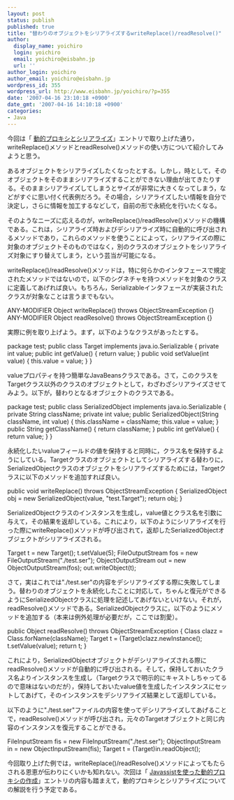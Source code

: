 ```yaml
---
layout: post
status: publish
published: true
title: "替わりのオブジェクトをシリアライズするwriteReplace()/readResolve()"
author:
  display_name: yoichiro
  login: yoichiro
  email: yoichiro@eisbahn.jp
  url: ''
author_login: yoichiro
author_email: yoichiro@eisbahn.jp
wordpress_id: 355
wordpress_url: http://www.eisbahn.jp/yoichiro/?p=355
date: '2007-04-16 23:10:18 +0900'
date_gmt: '2007-04-16 14:10:18 +0900'
categories:
- Java
---
```


今回は「
[動的プロキシとシリアライズ](http://www.eisbahn.jp/yoichiro/2007/04/post_141.html)」エントリで取り上げた通り，writeReplace()メソッドとreadResolve()メソッドの使い方について紹介してみようと思う。

あるオブジェクトをシリアライズしたくなったとする。しかし，時として，そのオブジェクトをそのままシリアライズすることができない理由が出てきたりする。そのままシリアライズしてしまうとサイズが非常に大きくなってしまう，などがすぐに思い付く代表例だろう。その場合，シリアライズしたい情報を自分で決定し，さらに情報を加工するなどして，自前の形で永続化を行いたくなる。

そのようなニーズに応えるのが，writeReplace()/readResolve()メソッドの機構である。これは，シリアライズ時およびデシリアライズ時に自動的に呼び出されるメソッドであり，これらのメソッドを使うことによって，シリアライズの際に対象のオブジェクトそのものではなく，別のクラスのオブジェクトをシリアライズ対象にすり替えてしまう，という芸当が可能になる。

writeReplace()/readResolve()メソッドは，特に何らかのインタフェースで規定されたメソッドではないので，以下のシグネチャを持つメソッドを対象のクラスに定義してあげれば良い。もちろん，Serializableインタフェースが実装されたクラスが対象なことは言うまでもない。

ANY-MODIFIER Object writeReplace() throws ObjectStreamException {}
ANY-MODIFIER Object readResolve() throws ObjectStreamException {}

実際に例を取り上げよう。まず，以下のようなクラスがあったとする。

package test;
public class Target implements java.io.Serializable {
private int value;
public int getValue() { return value; }
public void setValue(int value) { this.value = value; }
}

valueプロパティを持つ簡単なJavaBeansクラスである。さて，このクラスをTargetクラス以外のクラスのオブジェクトとして，わざわざシリアライズさせてみよう。以下が，替わりとなるオブジェクトのクラスである。

package test;
public class SerializedObject implements java.io.Serializable {
private String className;
private int value;
public SerializedObject(String className, int value) {
this.className = className;
this.value = value;
}
public String getClassName() { return className; }
public int getValue() { return value; }
}

永続化したいvalueフィールドの値を保持すると同時に，クラス名を保持するようにしている。Targetクラスのオブジェクトとしてシリアライズする替わりに，SerializedObjectクラスのオブジェクトをシリアライズするためには，Targetクラスに以下のメソッドを追加すれば良い。

public void writeReplace() throws ObjectStreamException {
SerializedObject obj = new SerializedObject(value, "test.Target");
return obj;
}

SerializedObjectクラスのインスタンスを生成し，value値とクラス名を引数に与えて，その結果を返却している。これにより，以下のようにシリアライズを行った際にwriteReplace()メソッドが呼び出されて，返却したSerializedObjectオブジェクトがシリアライズされる。

Target t = new Target();
t.setValue(5);
FileOutputStream fos = new FileOutputStream("./test.ser");
ObjectOutputStream out = new ObjectOutputStream(fos);
out.writeObject(t);

さて，実はこれでは"./test.ser"の内容をデシリアライズする際に失敗してしまう。替わりのオブジェクトを永続化したことに対応して，ちゃんと復元ができるようにSerializedObjectクラスに処理を記述してあげないといけない。それが，readResolve()メソッドである。SerializedObjectクラスに，以下のようにメソッドを追加する（本来は例外処理が必要だが，ここでは割愛）。

public Object readResolve() throws ObjectStreamException {
Class clazz = Class.forName(className);
Target t = (Target)clazz.newInstance();
t.setValue(value);
return t;
}

これにより，SerializedObjectオブジェクトがデシリアライズされる際にreadResolve()メソッドが自動的に呼び出される。そして，保持しておいたクラス名よりインスタンスを生成し（Targetクラスで明示的にキャストしちゃってるので意味はないのだが），保持しておいたvalue値を生成したインスタンスにセットしてあげて，そのインスタンスをデシリアライズ結果として返却している。

以下のように"./test.ser"ファイルの内容を使ってデシリアライズしてあげることで，readResolve()メソッドが呼び出され，元々のTargetオブジェクトと同じ内容のインスタンスを復元することができる。

FileInputStream fis = new FileInputStream("./test.ser");
ObjectInputStream in = new ObjectInputStream(fis);
Target t = (Target)in.readObject();

今回取り上げた例では，writeReplace()/readResolve()メソッドによってもたらされる恩恵が伝わりにくいかも知れない。次回は「
[Javassistを使った動的プロキシの作成](http://www.eisbahn.jp/yoichiro/2007/04/javassist.html)」エントリの内容も踏まえて，動的プロキシとシリアライズについての解説を行う予定である。
